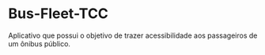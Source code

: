 # Bus-Fleet-TCC
Aplicativo que possui o objetivo de trazer acessibilidade aos passageiros de um ônibus público.
